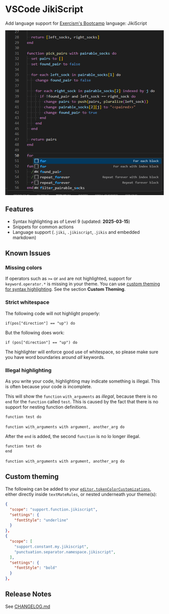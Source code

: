 # VSCode JikiScript

Add language support for [Exercism's Bootcamp](https://bootcamp.exercism.org/) language: JikiScript

![Example highlighted code](./media/highlight.png)

## Features

- Syntax highlighting as of Level 9 (updated: **2025-03-15**)
- Snippets for common actions
- Language support (`.jiki`, `.jikiscript`, .`jikis` and embedded markdown)

## Known Issues

### Missing colors

If operators such as `>=` or `and` are not highlighted, support for `keyword.operator.*` is missing in your theme.
You can use [custom theming for syntax highlighting](https://code.visualstudio.com/docs/editor/themes#_editor-syntax-highlighting).
See the section **Custom Theming**.

### Strict whitespace

The following code will not highlight properly:

```jikiscript
if(pos["direction"] == "up") do
```

But the following does work:

```jikiscript
if (pos["direction"] == "up") do
```

The highlighter will enforce good use of whitespace, so please make sure you have word boundaries around _all_ keywords.

### Illegal highlighting

As you write your code, highlighting may indicate something is illegal.
This is often because your code _is_ incomplete.

This will show the `function` `with_arguments` as _illegal_, because there is no `end` for the `function` called `test`.
This is caused by the fact that there is no support for nesting function definitions.

```jikiscript
function test do

function with_arguments with argument, another_arg do
```

After the `end` is added, the second `function` is no lo longer illegal.

```jikiscript
function test do
end

function with_arguments with argument, another_arg do
```

## Custom theming

The following can be added to your [`editor.tokenColorCustomizations`](https://code.visualstudio.com/docs/editor/themes#_editor-syntax-highlighting), either directly inside `textMateRules`, or nested underneath your theme(s):

```json
{
  "scope": "support.function.jikiscript",
  "settings": {
    "fontStyle": "underline"
  }
},
{
  "scope": [
    "support.constant.my.jikiscript",
    "punctuation.separator.namespace.jikiscript",
  ],
  "settings": {
    "fontStyle": "bold"
  }
},
```

## Release Notes

See [CHANGELOG.md](./CHANGELOG.md)
